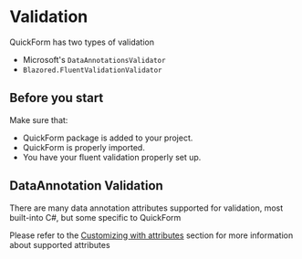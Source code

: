 # Validation

QuickForm has two types of validation

- Microsoft's `DataAnnotationsValidator`
- `Blazored.FluentValidationValidator`

## Before you start

Make sure that:

- QuickForm package is added to your project.
- QuickForm is properly imported.
- You have your fluent validation properly set up.

## DataAnnotation Validation

There are many data annotation attributes supported for validation,
most built-into C#, but some specific to QuickForm

Please refer to the [Customizing with attributes](attribute-customization.md) section for more 
information about supported attributes